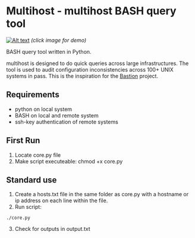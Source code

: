 # Multihost - multihost BASH query tool

[![Alt text](https://img.youtube.com/vi/MpfbppLUYtA/maxresdefault.jpg)](https://www.youtube.com/embed/MpfbppLUYtA?rel=0;autohide=1;showinfo=0;color=white;cc_load_policy=1)
*(click image for demo)*

BASH query tool written in Python.

multihost is designed to do quick queries across large infrastructures. The tool is used to audit configuration inconsistencies across 100+ UNIX systems in pass. This is the inspiration for the [Bastion](https://github.com/shibusa/bastion) project.

## Requirements
- python on local system
- BASH on local and remote system
- ssh-key authentication of remote systems

## First Run
1. Locate core.py file
2. Make script executeable:
chmod +x core.py

## Standard use
1. Create a hosts.txt file in the same folder as core.py with a hostname or ip address on each line within the file.
2. Run script:
```
./core.py
```
3. Check for outputs in output.txt
